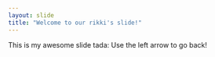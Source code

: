 ```yaml
---
layout: slide
title: "Welcome to our rikki's slide!"
---
```

This is my awesome slide tada:
Use the left arrow to go back!
